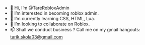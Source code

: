 - 👋 Hi, I’m @TareRobloxAdmin
- 👀 I’m interested in becoming roblox admin.
- 🌱 I’m currently learning CSS, HTML, Lua.
- 💞️ I’m looking to collaborate on Roblox.
- 📫 Shall we conduct business ? Call me on my gmail hangouts: tarik.skola03@gmail.com

<!---
TareRobloxAdmin/TareRobloxAdmin is a ✨ special ✨ repository because its `README.md` (this file) appears on your GitHub profile.
You can click the Preview link to take a look at your changes.
--->
